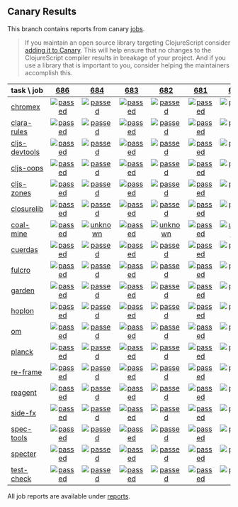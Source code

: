 ## Canary Results

This branch contains reports from canary [jobs](https://github.com/cljs-oss/canary/tree/jobs).

> If you maintain an open source library targeting ClojureScript consider [adding it to Canary](https://github.com/cljs-oss/canary/tree/master#how-to-participate). This will help ensure that no changes to the ClojureScript compiler results in breakage of your project. And if you use a library that is important to you, consider helping the maintainers accomplish this.

[//]: # (begin_overview_table)

| task \ job | <a href="reports/2018/11/24/job-000686-1.10.454-25b8982" title="job #686 finished on 2018-11-24">686</a> | <a href="reports/2018/11/23/job-000684-1.10.454-c9656be" title="job #684 finished on 2018-11-23">684</a> | <a href="reports/2018/11/23/job-000683-1.10.448-289014c" title="job #683 finished on 2018-11-23">683</a> | <a href="reports/2018/11/22/job-000682-1.10.449-d83b1c5" title="job #682 finished on 2018-11-22">682</a> | <a href="reports/2018/11/22/job-000681-1.10.445-7d3b94d" title="job #681 finished on 2018-11-22">681</a> | <a href="reports/2018/11/21/job-000680-1.10.441-a894ea7" title="job #680 finished on 2018-11-21">680</a> | <a href="reports/2018/11/21/job-000679-1.10.440-bbed155" title="job #679 finished on 2018-11-21">679</a> | <a href="reports/2018/11/21/job-000678-1.10.440-bbed155" title="job #678 finished on 2018-11-21">678</a> | <a href="reports/2018/11/21/job-000676-1.10.439-39f47c3" title="job #676 finished on 2018-11-21">676</a> | <a href="reports/2018/11/20/job-000675-1.10.439-39f47c3" title="job #675 finished on 2018-11-20">675</a> |
| :--- | :---: | :---: | :---: | :---: | :---: | :---: | :---: | :---: | :---: | :---: |
| [chromex](https://github.com/binaryage/chromex) | <a href="reports/2018/11/24/job-000686-1.10.454-25b8982#-chromex"><img title="passed" src="http://box.binaryage.com/s-passed.svg"><a> | <a href="reports/2018/11/23/job-000684-1.10.454-c9656be#-chromex"><img title="passed" src="http://box.binaryage.com/s-passed.svg"><a> | <a href="reports/2018/11/23/job-000683-1.10.448-289014c#-chromex"><img title="passed" src="http://box.binaryage.com/s-passed.svg"><a> | <a href="reports/2018/11/22/job-000682-1.10.449-d83b1c5#-chromex"><img title="passed" src="http://box.binaryage.com/s-passed.svg"><a> | <a href="reports/2018/11/22/job-000681-1.10.445-7d3b94d#-chromex"><img title="passed" src="http://box.binaryage.com/s-passed.svg"><a> | <a href="reports/2018/11/21/job-000680-1.10.441-a894ea7#-chromex"><img title="passed" src="http://box.binaryage.com/s-passed.svg"><a> | <a href="reports/2018/11/21/job-000679-1.10.440-bbed155#-chromex"><img title="failed" src="http://box.binaryage.com/s-failed.svg"><a> | <a href="reports/2018/11/21/job-000678-1.10.440-bbed155#-chromex"><img title="failed" src="http://box.binaryage.com/s-failed.svg"><a> | <a href="reports/2018/11/21/job-000676-1.10.439-39f47c3#-chromex"><img title="passed" src="http://box.binaryage.com/s-passed.svg"><a> | <a href="reports/2018/11/20/job-000675-1.10.439-39f47c3#-chromex"><img title="passed" src="http://box.binaryage.com/s-passed.svg"><a> |
| [clara-rules](https://github.com/cerner/clara-rules) | <a href="reports/2018/11/24/job-000686-1.10.454-25b8982#-clara-rules"><img title="passed" src="http://box.binaryage.com/s-passed.svg"><a> | <a href="reports/2018/11/23/job-000684-1.10.454-c9656be#-clara-rules"><img title="passed" src="http://box.binaryage.com/s-passed.svg"><a> | <a href="reports/2018/11/23/job-000683-1.10.448-289014c#-clara-rules"><img title="passed" src="http://box.binaryage.com/s-passed.svg"><a> | <a href="reports/2018/11/22/job-000682-1.10.449-d83b1c5#-clara-rules"><img title="passed" src="http://box.binaryage.com/s-passed.svg"><a> | <a href="reports/2018/11/22/job-000681-1.10.445-7d3b94d#-clara-rules"><img title="passed" src="http://box.binaryage.com/s-passed.svg"><a> | <a href="reports/2018/11/21/job-000680-1.10.441-a894ea7#-clara-rules"><img title="passed" src="http://box.binaryage.com/s-passed.svg"><a> | <a href="reports/2018/11/21/job-000679-1.10.440-bbed155#-clara-rules"><img title="failed" src="http://box.binaryage.com/s-failed.svg"><a> | <a href="reports/2018/11/21/job-000678-1.10.440-bbed155#-clara-rules"><img title="failed" src="http://box.binaryage.com/s-failed.svg"><a> | <a href="reports/2018/11/21/job-000676-1.10.439-39f47c3#-clara-rules"><img title="passed" src="http://box.binaryage.com/s-passed.svg"><a> | <a href="reports/2018/11/20/job-000675-1.10.439-39f47c3#-clara-rules"><img title="passed" src="http://box.binaryage.com/s-passed.svg"><a> |
| [cljs-devtools](https://github.com/binaryage/cljs-devtools) | <a href="reports/2018/11/24/job-000686-1.10.454-25b8982#-cljs-devtools"><img title="passed" src="http://box.binaryage.com/s-passed.svg"><a> | <a href="reports/2018/11/23/job-000684-1.10.454-c9656be#-cljs-devtools"><img title="passed" src="http://box.binaryage.com/s-passed.svg"><a> | <a href="reports/2018/11/23/job-000683-1.10.448-289014c#-cljs-devtools"><img title="passed" src="http://box.binaryage.com/s-passed.svg"><a> | <a href="reports/2018/11/22/job-000682-1.10.449-d83b1c5#-cljs-devtools"><img title="passed" src="http://box.binaryage.com/s-passed.svg"><a> | <a href="reports/2018/11/22/job-000681-1.10.445-7d3b94d#-cljs-devtools"><img title="passed" src="http://box.binaryage.com/s-passed.svg"><a> | <a href="reports/2018/11/21/job-000680-1.10.441-a894ea7#-cljs-devtools"><img title="passed" src="http://box.binaryage.com/s-passed.svg"><a> | <a href="reports/2018/11/21/job-000679-1.10.440-bbed155#-cljs-devtools"><img title="failed" src="http://box.binaryage.com/s-failed.svg"><a> | <a href="reports/2018/11/21/job-000678-1.10.440-bbed155#-cljs-devtools"><img title="failed" src="http://box.binaryage.com/s-failed.svg"><a> | <a href="reports/2018/11/21/job-000676-1.10.439-39f47c3#-cljs-devtools"><img title="passed" src="http://box.binaryage.com/s-passed.svg"><a> | <a href="reports/2018/11/20/job-000675-1.10.439-39f47c3#-cljs-devtools"><img title="passed" src="http://box.binaryage.com/s-passed.svg"><a> |
| [cljs-oops](https://github.com/binaryage/cljs-oops) | <a href="reports/2018/11/24/job-000686-1.10.454-25b8982#-cljs-oops"><img title="passed" src="http://box.binaryage.com/s-passed.svg"><a> | <a href="reports/2018/11/23/job-000684-1.10.454-c9656be#-cljs-oops"><img title="passed" src="http://box.binaryage.com/s-passed.svg"><a> | <a href="reports/2018/11/23/job-000683-1.10.448-289014c#-cljs-oops"><img title="passed" src="http://box.binaryage.com/s-passed.svg"><a> | <a href="reports/2018/11/22/job-000682-1.10.449-d83b1c5#-cljs-oops"><img title="passed" src="http://box.binaryage.com/s-passed.svg"><a> | <a href="reports/2018/11/22/job-000681-1.10.445-7d3b94d#-cljs-oops"><img title="passed" src="http://box.binaryage.com/s-passed.svg"><a> | <a href="reports/2018/11/21/job-000680-1.10.441-a894ea7#-cljs-oops"><img title="passed" src="http://box.binaryage.com/s-passed.svg"><a> | <a href="reports/2018/11/21/job-000679-1.10.440-bbed155#-cljs-oops"><img title="failed" src="http://box.binaryage.com/s-failed.svg"><a> | <a href="reports/2018/11/21/job-000678-1.10.440-bbed155#-cljs-oops"><img title="failed" src="http://box.binaryage.com/s-failed.svg"><a> | <a href="reports/2018/11/21/job-000676-1.10.439-39f47c3#-cljs-oops"><img title="passed" src="http://box.binaryage.com/s-passed.svg"><a> | <a href="reports/2018/11/20/job-000675-1.10.439-39f47c3#-cljs-oops"><img title="passed" src="http://box.binaryage.com/s-passed.svg"><a> |
| [cljs-zones](https://github.com/binaryage/cljs-zones) | <a href="reports/2018/11/24/job-000686-1.10.454-25b8982#-cljs-zones"><img title="passed" src="http://box.binaryage.com/s-passed.svg"><a> | <a href="reports/2018/11/23/job-000684-1.10.454-c9656be#-cljs-zones"><img title="passed" src="http://box.binaryage.com/s-passed.svg"><a> | <a href="reports/2018/11/23/job-000683-1.10.448-289014c#-cljs-zones"><img title="passed" src="http://box.binaryage.com/s-passed.svg"><a> | <a href="reports/2018/11/22/job-000682-1.10.449-d83b1c5#-cljs-zones"><img title="passed" src="http://box.binaryage.com/s-passed.svg"><a> | <a href="reports/2018/11/22/job-000681-1.10.445-7d3b94d#-cljs-zones"><img title="passed" src="http://box.binaryage.com/s-passed.svg"><a> | <a href="reports/2018/11/21/job-000680-1.10.441-a894ea7#-cljs-zones"><img title="passed" src="http://box.binaryage.com/s-passed.svg"><a> | <a href="reports/2018/11/21/job-000679-1.10.440-bbed155#-cljs-zones"><img title="failed" src="http://box.binaryage.com/s-failed.svg"><a> | <a href="reports/2018/11/21/job-000678-1.10.440-bbed155#-cljs-zones"><img title="failed" src="http://box.binaryage.com/s-failed.svg"><a> | <a href="reports/2018/11/21/job-000676-1.10.439-39f47c3#-cljs-zones"><img title="passed" src="http://box.binaryage.com/s-passed.svg"><a> | <a href="reports/2018/11/20/job-000675-1.10.439-39f47c3#-cljs-zones"><img title="passed" src="http://box.binaryage.com/s-passed.svg"><a> |
| [closurelib](https://github.com/mfikes/closurelib) | <a href="reports/2018/11/24/job-000686-1.10.454-25b8982#-closurelib"><img title="passed" src="http://box.binaryage.com/s-passed.svg"><a> | <a href="reports/2018/11/23/job-000684-1.10.454-c9656be#-closurelib"><img title="passed" src="http://box.binaryage.com/s-passed.svg"><a> | <a href="reports/2018/11/23/job-000683-1.10.448-289014c#-closurelib"><img title="passed" src="http://box.binaryage.com/s-passed.svg"><a> | <a href="reports/2018/11/22/job-000682-1.10.449-d83b1c5#-closurelib"><img title="passed" src="http://box.binaryage.com/s-passed.svg"><a> | <a href="reports/2018/11/22/job-000681-1.10.445-7d3b94d#-closurelib"><img title="passed" src="http://box.binaryage.com/s-passed.svg"><a> | <a href="reports/2018/11/21/job-000680-1.10.441-a894ea7#-closurelib"><img title="passed" src="http://box.binaryage.com/s-passed.svg"><a> | <a href="reports/2018/11/21/job-000679-1.10.440-bbed155#-closurelib"><img title="passed" src="http://box.binaryage.com/s-passed.svg"><a> | <a href="reports/2018/11/21/job-000678-1.10.440-bbed155#-closurelib"><img title="unknown" src="http://box.binaryage.com/s-unknown.svg"><a> | <a href="reports/2018/11/21/job-000676-1.10.439-39f47c3#-closurelib"><img title="passed" src="http://box.binaryage.com/s-passed.svg"><a> | <a href="reports/2018/11/20/job-000675-1.10.439-39f47c3#-closurelib"><img title="passed" src="http://box.binaryage.com/s-passed.svg"><a> |
| [coal-mine](https://github.com/mfikes/coal-mine) | <a href="reports/2018/11/24/job-000686-1.10.454-25b8982#-coal-mine"><img title="passed" src="http://box.binaryage.com/s-passed.svg"><a> | <a href="reports/2018/11/23/job-000684-1.10.454-c9656be#-coal-mine"><img title="unknown" src="http://box.binaryage.com/s-unknown.svg"><a> | <a href="reports/2018/11/23/job-000683-1.10.448-289014c#-coal-mine"><img title="passed" src="http://box.binaryage.com/s-passed.svg"><a> | <a href="reports/2018/11/22/job-000682-1.10.449-d83b1c5#-coal-mine"><img title="unknown" src="http://box.binaryage.com/s-unknown.svg"><a> | <a href="reports/2018/11/22/job-000681-1.10.445-7d3b94d#-coal-mine"><img title="passed" src="http://box.binaryage.com/s-passed.svg"><a> | <a href="reports/2018/11/21/job-000680-1.10.441-a894ea7#-coal-mine"><img title="unknown" src="http://box.binaryage.com/s-unknown.svg"><a> | <a href="reports/2018/11/21/job-000679-1.10.440-bbed155#-coal-mine"><img title="failed" src="http://box.binaryage.com/s-failed.svg"><a> | <a href="reports/2018/11/21/job-000678-1.10.440-bbed155#-coal-mine"><img title="unknown" src="http://box.binaryage.com/s-unknown.svg"><a> | <a href="reports/2018/11/21/job-000676-1.10.439-39f47c3#-coal-mine"><img title="passed" src="http://box.binaryage.com/s-passed.svg"><a> | <a href="reports/2018/11/20/job-000675-1.10.439-39f47c3#-coal-mine"><img title="passed" src="http://box.binaryage.com/s-passed.svg"><a> |
| [cuerdas](https://github.com/funcool/cuerdas) | <a href="reports/2018/11/24/job-000686-1.10.454-25b8982#-cuerdas"><img title="passed" src="http://box.binaryage.com/s-passed.svg"><a> | <a href="reports/2018/11/23/job-000684-1.10.454-c9656be#-cuerdas"><img title="passed" src="http://box.binaryage.com/s-passed.svg"><a> | <a href="reports/2018/11/23/job-000683-1.10.448-289014c#-cuerdas"><img title="passed" src="http://box.binaryage.com/s-passed.svg"><a> | <a href="reports/2018/11/22/job-000682-1.10.449-d83b1c5#-cuerdas"><img title="passed" src="http://box.binaryage.com/s-passed.svg"><a> | <a href="reports/2018/11/22/job-000681-1.10.445-7d3b94d#-cuerdas"><img title="passed" src="http://box.binaryage.com/s-passed.svg"><a> | <a href="reports/2018/11/21/job-000680-1.10.441-a894ea7#-cuerdas"><img title="passed" src="http://box.binaryage.com/s-passed.svg"><a> | <a href="reports/2018/11/21/job-000679-1.10.440-bbed155#-cuerdas"><img title="failed" src="http://box.binaryage.com/s-failed.svg"><a> | <a href="reports/2018/11/21/job-000678-1.10.440-bbed155#-cuerdas"><img title="failed" src="http://box.binaryage.com/s-failed.svg"><a> | <a href="reports/2018/11/21/job-000676-1.10.439-39f47c3#-cuerdas"><img title="passed" src="http://box.binaryage.com/s-passed.svg"><a> | <a href="reports/2018/11/20/job-000675-1.10.439-39f47c3#-cuerdas"><img title="passed" src="http://box.binaryage.com/s-passed.svg"><a> |
| [fulcro](https://github.com/fulcrologic/fulcro) | <a href="reports/2018/11/24/job-000686-1.10.454-25b8982#-fulcro"><img title="passed" src="http://box.binaryage.com/s-passed.svg"><a> | <a href="reports/2018/11/23/job-000684-1.10.454-c9656be#-fulcro"><img title="passed" src="http://box.binaryage.com/s-passed.svg"><a> | <a href="reports/2018/11/23/job-000683-1.10.448-289014c#-fulcro"><img title="passed" src="http://box.binaryage.com/s-passed.svg"><a> | <a href="reports/2018/11/22/job-000682-1.10.449-d83b1c5#-fulcro"><img title="passed" src="http://box.binaryage.com/s-passed.svg"><a> | <a href="reports/2018/11/22/job-000681-1.10.445-7d3b94d#-fulcro"><img title="passed" src="http://box.binaryage.com/s-passed.svg"><a> | <a href="reports/2018/11/21/job-000680-1.10.441-a894ea7#-fulcro"><img title="passed" src="http://box.binaryage.com/s-passed.svg"><a> | <a href="reports/2018/11/21/job-000679-1.10.440-bbed155#-fulcro"><img title="failed" src="http://box.binaryage.com/s-failed.svg"><a> | <a href="reports/2018/11/21/job-000678-1.10.440-bbed155#-fulcro"><img title="failed" src="http://box.binaryage.com/s-failed.svg"><a> | <a href="reports/2018/11/21/job-000676-1.10.439-39f47c3#-fulcro"><img title="passed" src="http://box.binaryage.com/s-passed.svg"><a> | <a href="reports/2018/11/20/job-000675-1.10.439-39f47c3#-fulcro"><img title="passed" src="http://box.binaryage.com/s-passed.svg"><a> |
| [garden](https://github.com/noprompt/garden) | <a href="reports/2018/11/24/job-000686-1.10.454-25b8982#-garden"><img title="passed" src="http://box.binaryage.com/s-passed.svg"><a> | <a href="reports/2018/11/23/job-000684-1.10.454-c9656be#-garden"><img title="passed" src="http://box.binaryage.com/s-passed.svg"><a> | <a href="reports/2018/11/23/job-000683-1.10.448-289014c#-garden"><img title="passed" src="http://box.binaryage.com/s-passed.svg"><a> | <a href="reports/2018/11/22/job-000682-1.10.449-d83b1c5#-garden"><img title="passed" src="http://box.binaryage.com/s-passed.svg"><a> | <a href="reports/2018/11/22/job-000681-1.10.445-7d3b94d#-garden"><img title="passed" src="http://box.binaryage.com/s-passed.svg"><a> | <a href="reports/2018/11/21/job-000680-1.10.441-a894ea7#-garden"><img title="passed" src="http://box.binaryage.com/s-passed.svg"><a> | <a href="reports/2018/11/21/job-000679-1.10.440-bbed155#-garden"><img title="failed" src="http://box.binaryage.com/s-failed.svg"><a> | <a href="reports/2018/11/21/job-000678-1.10.440-bbed155#-garden"><img title="failed" src="http://box.binaryage.com/s-failed.svg"><a> | <a href="reports/2018/11/21/job-000676-1.10.439-39f47c3#-garden"><img title="passed" src="http://box.binaryage.com/s-passed.svg"><a> | <a href="reports/2018/11/20/job-000675-1.10.439-39f47c3#-garden"><img title="passed" src="http://box.binaryage.com/s-passed.svg"><a> |
| [hoplon](https://github.com/hoplon/hoplon) | <a href="reports/2018/11/24/job-000686-1.10.454-25b8982#-hoplon"><img title="passed" src="http://box.binaryage.com/s-passed.svg"><a> | <a href="reports/2018/11/23/job-000684-1.10.454-c9656be#-hoplon"><img title="passed" src="http://box.binaryage.com/s-passed.svg"><a> | <a href="reports/2018/11/23/job-000683-1.10.448-289014c#-hoplon"><img title="passed" src="http://box.binaryage.com/s-passed.svg"><a> | <a href="reports/2018/11/22/job-000682-1.10.449-d83b1c5#-hoplon"><img title="passed" src="http://box.binaryage.com/s-passed.svg"><a> | <a href="reports/2018/11/22/job-000681-1.10.445-7d3b94d#-hoplon"><img title="passed" src="http://box.binaryage.com/s-passed.svg"><a> | <a href="reports/2018/11/21/job-000680-1.10.441-a894ea7#-hoplon"><img title="passed" src="http://box.binaryage.com/s-passed.svg"><a> | <a href="reports/2018/11/21/job-000679-1.10.440-bbed155#-hoplon"><img title="failed" src="http://box.binaryage.com/s-failed.svg"><a> | <a href="reports/2018/11/21/job-000678-1.10.440-bbed155#-hoplon"><img title="failed" src="http://box.binaryage.com/s-failed.svg"><a> | <a href="reports/2018/11/21/job-000676-1.10.439-39f47c3#-hoplon"><img title="passed" src="http://box.binaryage.com/s-passed.svg"><a> | <a href="reports/2018/11/20/job-000675-1.10.439-39f47c3#-hoplon"><img title="passed" src="http://box.binaryage.com/s-passed.svg"><a> |
| [om](https://github.com/omcljs/om) | <a href="reports/2018/11/24/job-000686-1.10.454-25b8982#-om"><img title="passed" src="http://box.binaryage.com/s-passed.svg"><a> | <a href="reports/2018/11/23/job-000684-1.10.454-c9656be#-om"><img title="passed" src="http://box.binaryage.com/s-passed.svg"><a> | <a href="reports/2018/11/23/job-000683-1.10.448-289014c#-om"><img title="passed" src="http://box.binaryage.com/s-passed.svg"><a> | <a href="reports/2018/11/22/job-000682-1.10.449-d83b1c5#-om"><img title="passed" src="http://box.binaryage.com/s-passed.svg"><a> | <a href="reports/2018/11/22/job-000681-1.10.445-7d3b94d#-om"><img title="passed" src="http://box.binaryage.com/s-passed.svg"><a> | <a href="reports/2018/11/21/job-000680-1.10.441-a894ea7#-om"><img title="passed" src="http://box.binaryage.com/s-passed.svg"><a> | <a href="reports/2018/11/21/job-000679-1.10.440-bbed155#-om"><img title="failed" src="http://box.binaryage.com/s-failed.svg"><a> | <a href="reports/2018/11/21/job-000678-1.10.440-bbed155#-om"><img title="failed" src="http://box.binaryage.com/s-failed.svg"><a> | <a href="reports/2018/11/21/job-000676-1.10.439-39f47c3#-om"><img title="passed" src="http://box.binaryage.com/s-passed.svg"><a> | <a href="reports/2018/11/20/job-000675-1.10.439-39f47c3#-om"><img title="passed" src="http://box.binaryage.com/s-passed.svg"><a> |
| [planck](https://github.com/planck-repl/planck) | <a href="reports/2018/11/24/job-000686-1.10.454-25b8982#-planck"><img title="passed" src="http://box.binaryage.com/s-passed.svg"><a> | <a href="reports/2018/11/23/job-000684-1.10.454-c9656be#-planck"><img title="passed" src="http://box.binaryage.com/s-passed.svg"><a> | <a href="reports/2018/11/23/job-000683-1.10.448-289014c#-planck"><img title="passed" src="http://box.binaryage.com/s-passed.svg"><a> | <a href="reports/2018/11/22/job-000682-1.10.449-d83b1c5#-planck"><img title="passed" src="http://box.binaryage.com/s-passed.svg"><a> | <a href="reports/2018/11/22/job-000681-1.10.445-7d3b94d#-planck"><img title="passed" src="http://box.binaryage.com/s-passed.svg"><a> | <a href="reports/2018/11/21/job-000680-1.10.441-a894ea7#-planck"><img title="passed" src="http://box.binaryage.com/s-passed.svg"><a> | <a href="reports/2018/11/21/job-000679-1.10.440-bbed155#-planck"><img title="failed" src="http://box.binaryage.com/s-failed.svg"><a> | <a href="reports/2018/11/21/job-000678-1.10.440-bbed155#-planck"><img title="failed" src="http://box.binaryage.com/s-failed.svg"><a> | <a href="reports/2018/11/21/job-000676-1.10.439-39f47c3#-planck"><img title="passed" src="http://box.binaryage.com/s-passed.svg"><a> | <a href="reports/2018/11/20/job-000675-1.10.439-39f47c3#-planck"><img title="passed" src="http://box.binaryage.com/s-passed.svg"><a> |
| [re-frame](https://github.com/Day8/re-frame) | <a href="reports/2018/11/24/job-000686-1.10.454-25b8982#-re-frame"><img title="passed" src="http://box.binaryage.com/s-passed.svg"><a> | <a href="reports/2018/11/23/job-000684-1.10.454-c9656be#-re-frame"><img title="passed" src="http://box.binaryage.com/s-passed.svg"><a> | <a href="reports/2018/11/23/job-000683-1.10.448-289014c#-re-frame"><img title="passed" src="http://box.binaryage.com/s-passed.svg"><a> | <a href="reports/2018/11/22/job-000682-1.10.449-d83b1c5#-re-frame"><img title="passed" src="http://box.binaryage.com/s-passed.svg"><a> | <a href="reports/2018/11/22/job-000681-1.10.445-7d3b94d#-re-frame"><img title="passed" src="http://box.binaryage.com/s-passed.svg"><a> | <a href="reports/2018/11/21/job-000680-1.10.441-a894ea7#-re-frame"><img title="passed" src="http://box.binaryage.com/s-passed.svg"><a> | <a href="reports/2018/11/21/job-000679-1.10.440-bbed155#-re-frame"><img title="failed" src="http://box.binaryage.com/s-failed.svg"><a> | <a href="reports/2018/11/21/job-000678-1.10.440-bbed155#-re-frame"><img title="failed" src="http://box.binaryage.com/s-failed.svg"><a> | <a href="reports/2018/11/21/job-000676-1.10.439-39f47c3#-re-frame"><img title="passed" src="http://box.binaryage.com/s-passed.svg"><a> | <a href="reports/2018/11/20/job-000675-1.10.439-39f47c3#-re-frame"><img title="passed" src="http://box.binaryage.com/s-passed.svg"><a> |
| [reagent](https://github.com/reagent-project/reagent) | <a href="reports/2018/11/24/job-000686-1.10.454-25b8982#-reagent"><img title="passed" src="http://box.binaryage.com/s-passed.svg"><a> | <a href="reports/2018/11/23/job-000684-1.10.454-c9656be#-reagent"><img title="passed" src="http://box.binaryage.com/s-passed.svg"><a> | <a href="reports/2018/11/23/job-000683-1.10.448-289014c#-reagent"><img title="passed" src="http://box.binaryage.com/s-passed.svg"><a> | <a href="reports/2018/11/22/job-000682-1.10.449-d83b1c5#-reagent"><img title="passed" src="http://box.binaryage.com/s-passed.svg"><a> | <a href="reports/2018/11/22/job-000681-1.10.445-7d3b94d#-reagent"><img title="passed" src="http://box.binaryage.com/s-passed.svg"><a> | <a href="reports/2018/11/21/job-000680-1.10.441-a894ea7#-reagent"><img title="passed" src="http://box.binaryage.com/s-passed.svg"><a> | <a href="reports/2018/11/21/job-000679-1.10.440-bbed155#-reagent"><img title="failed" src="http://box.binaryage.com/s-failed.svg"><a> | <a href="reports/2018/11/21/job-000678-1.10.440-bbed155#-reagent"><img title="failed" src="http://box.binaryage.com/s-failed.svg"><a> | <a href="reports/2018/11/21/job-000676-1.10.439-39f47c3#-reagent"><img title="passed" src="http://box.binaryage.com/s-passed.svg"><a> | <a href="reports/2018/11/20/job-000675-1.10.439-39f47c3#-reagent"><img title="passed" src="http://box.binaryage.com/s-passed.svg"><a> |
| [side-fx](https://github.com/cljsrn/side-fx) | <a href="reports/2018/11/24/job-000686-1.10.454-25b8982#-side-fx"><img title="passed" src="http://box.binaryage.com/s-passed.svg"><a> | <a href="reports/2018/11/23/job-000684-1.10.454-c9656be#-side-fx"><img title="passed" src="http://box.binaryage.com/s-passed.svg"><a> | <a href="reports/2018/11/23/job-000683-1.10.448-289014c#-side-fx"><img title="passed" src="http://box.binaryage.com/s-passed.svg"><a> | <a href="reports/2018/11/22/job-000682-1.10.449-d83b1c5#-side-fx"><img title="passed" src="http://box.binaryage.com/s-passed.svg"><a> | <a href="reports/2018/11/22/job-000681-1.10.445-7d3b94d#-side-fx"><img title="passed" src="http://box.binaryage.com/s-passed.svg"><a> | <a href="reports/2018/11/21/job-000680-1.10.441-a894ea7#-side-fx"><img title="passed" src="http://box.binaryage.com/s-passed.svg"><a> | <a href="reports/2018/11/21/job-000679-1.10.440-bbed155#-side-fx"><img title="passed" src="http://box.binaryage.com/s-passed.svg"><a> | <a href="reports/2018/11/21/job-000678-1.10.440-bbed155#-side-fx"><img title="passed" src="http://box.binaryage.com/s-passed.svg"><a> | <a href="reports/2018/11/21/job-000676-1.10.439-39f47c3#-side-fx"><img title="passed" src="http://box.binaryage.com/s-passed.svg"><a> | <a href="reports/2018/11/20/job-000675-1.10.439-39f47c3#-side-fx"><img title="passed" src="http://box.binaryage.com/s-passed.svg"><a> |
| [spec-tools](https://github.com/metosin/spec-tools) | <a href="reports/2018/11/24/job-000686-1.10.454-25b8982#-spec-tools"><img title="passed" src="http://box.binaryage.com/s-passed.svg"><a> | <a href="reports/2018/11/23/job-000684-1.10.454-c9656be#-spec-tools"><img title="passed" src="http://box.binaryage.com/s-passed.svg"><a> | <a href="reports/2018/11/23/job-000683-1.10.448-289014c#-spec-tools"><img title="passed" src="http://box.binaryage.com/s-passed.svg"><a> | <a href="reports/2018/11/22/job-000682-1.10.449-d83b1c5#-spec-tools"><img title="passed" src="http://box.binaryage.com/s-passed.svg"><a> | <a href="reports/2018/11/22/job-000681-1.10.445-7d3b94d#-spec-tools"><img title="passed" src="http://box.binaryage.com/s-passed.svg"><a> | <a href="reports/2018/11/21/job-000680-1.10.441-a894ea7#-spec-tools"><img title="passed" src="http://box.binaryage.com/s-passed.svg"><a> | <a href="reports/2018/11/21/job-000679-1.10.440-bbed155#-spec-tools"><img title="failed" src="http://box.binaryage.com/s-failed.svg"><a> | <a href="reports/2018/11/21/job-000678-1.10.440-bbed155#-spec-tools"><img title="failed" src="http://box.binaryage.com/s-failed.svg"><a> | <a href="reports/2018/11/21/job-000676-1.10.439-39f47c3#-spec-tools"><img title="passed" src="http://box.binaryage.com/s-passed.svg"><a> | <a href="reports/2018/11/20/job-000675-1.10.439-39f47c3#-spec-tools"><img title="passed" src="http://box.binaryage.com/s-passed.svg"><a> |
| [specter](https://github.com/nathanmarz/specter) | <a href="reports/2018/11/24/job-000686-1.10.454-25b8982#-specter"><img title="passed" src="http://box.binaryage.com/s-passed.svg"><a> | <a href="reports/2018/11/23/job-000684-1.10.454-c9656be#-specter"><img title="passed" src="http://box.binaryage.com/s-passed.svg"><a> | <a href="reports/2018/11/23/job-000683-1.10.448-289014c#-specter"><img title="passed" src="http://box.binaryage.com/s-passed.svg"><a> | <a href="reports/2018/11/22/job-000682-1.10.449-d83b1c5#-specter"><img title="passed" src="http://box.binaryage.com/s-passed.svg"><a> | <a href="reports/2018/11/22/job-000681-1.10.445-7d3b94d#-specter"><img title="passed" src="http://box.binaryage.com/s-passed.svg"><a> | <a href="reports/2018/11/21/job-000680-1.10.441-a894ea7#-specter"><img title="passed" src="http://box.binaryage.com/s-passed.svg"><a> | <a href="reports/2018/11/21/job-000679-1.10.440-bbed155#-specter"><img title="failed" src="http://box.binaryage.com/s-failed.svg"><a> | <a href="reports/2018/11/21/job-000678-1.10.440-bbed155#-specter"><img title="failed" src="http://box.binaryage.com/s-failed.svg"><a> | <a href="reports/2018/11/21/job-000676-1.10.439-39f47c3#-specter"><img title="passed" src="http://box.binaryage.com/s-passed.svg"><a> | <a href="reports/2018/11/20/job-000675-1.10.439-39f47c3#-specter"><img title="passed" src="http://box.binaryage.com/s-passed.svg"><a> |
| [test-check](https://github.com/clojure/test.check) | <a href="reports/2018/11/24/job-000686-1.10.454-25b8982#-test-check"><img title="passed" src="http://box.binaryage.com/s-passed.svg"><a> | <a href="reports/2018/11/23/job-000684-1.10.454-c9656be#-test-check"><img title="passed" src="http://box.binaryage.com/s-passed.svg"><a> | <a href="reports/2018/11/23/job-000683-1.10.448-289014c#-test-check"><img title="passed" src="http://box.binaryage.com/s-passed.svg"><a> | <a href="reports/2018/11/22/job-000682-1.10.449-d83b1c5#-test-check"><img title="passed" src="http://box.binaryage.com/s-passed.svg"><a> | <a href="reports/2018/11/22/job-000681-1.10.445-7d3b94d#-test-check"><img title="passed" src="http://box.binaryage.com/s-passed.svg"><a> | <a href="reports/2018/11/21/job-000680-1.10.441-a894ea7#-test-check"><img title="passed" src="http://box.binaryage.com/s-passed.svg"><a> | <a href="reports/2018/11/21/job-000679-1.10.440-bbed155#-test-check"><img title="failed" src="http://box.binaryage.com/s-failed.svg"><a> | <a href="reports/2018/11/21/job-000678-1.10.440-bbed155#-test-check"><img title="failed" src="http://box.binaryage.com/s-failed.svg"><a> | <a href="reports/2018/11/21/job-000676-1.10.439-39f47c3#-test-check"><img title="passed" src="http://box.binaryage.com/s-passed.svg"><a> | <a href="reports/2018/11/20/job-000675-1.10.439-39f47c3#-test-check"><img title="passed" src="http://box.binaryage.com/s-passed.svg"><a> |

[//]: # (end_overview_table)

All job reports are available under [reports](reports).
